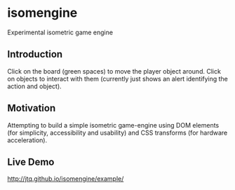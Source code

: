 # isomengine

Experimental isometric game engine

## Introduction

Click on the board (green spaces) to move the player object around.  Click on objects to interact with them (currently just shows an alert identifying the action and object).

## Motivation

Attempting to build a simple isometric game-engine using DOM elements (for simplicity, accessibility and usability) and CSS transforms (for hardware acceleration).

## Live Demo

http://jtq.github.io/isomengine/example/
